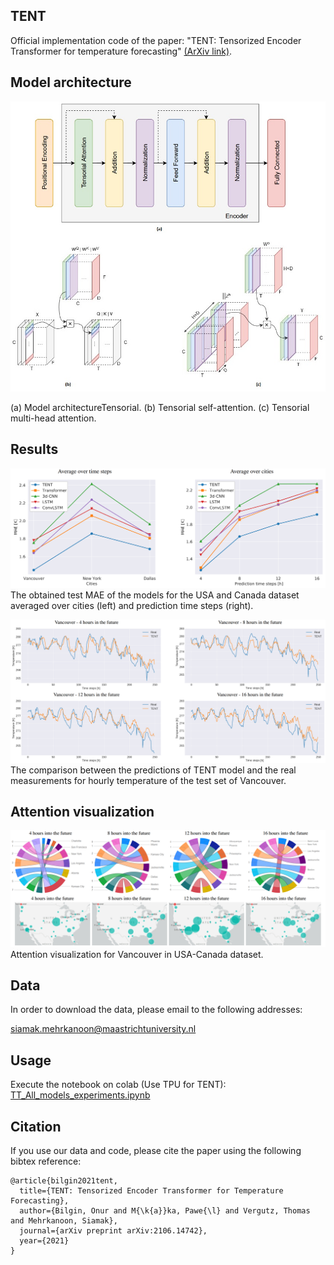 ## TENT
Official implementation code of the paper: "TENT: Tensorized Encoder Transformer for temperature forecasting" [(ArXiv link)](https://arxiv.org/abs/2106.14742).

## Model architecture
![TENT](images/all_together.jpg)

(a) Model architectureTensorial. (b) Tensorial self-attention. (c) Tensorial multi-head attention.

## Results

![TENT](images/result_USA.png)
The obtained test MAE of the models for the USA and Canada dataset averaged over cities (left) and prediction time steps (right).

![TENT](images/result_vancouver.png)
The comparison between the predictions of TENT model and the real measurements for hourly temperature of the test set of Vancouver.

## Attention visualization

![TENT](images/vancouver_maps.png)
Attention visualization for Vancouver in USA-Canada dataset.

## Data

In order to download the data, please email to the following addresses:

siamak.mehrkanoon@maastrichtuniversity.nl


## Usage
Execute the notebook on colab (Use TPU for TENT): [TT_All_models_experiments.ipynb](notebooks/TT_All_models_experiments.ipynb)

## Citation
If you use our data and code, please cite the paper using the following bibtex reference:
```
@article{bilgin2021tent,
  title={TENT: Tensorized Encoder Transformer for Temperature Forecasting},
  author={Bilgin, Onur and M{\k{a}}ka, Pawe{\l} and Vergutz, Thomas and Mehrkanoon, Siamak},
  journal={arXiv preprint arXiv:2106.14742},
  year={2021}
}
```

